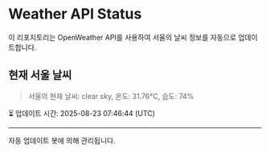 
# Weather API Status

이 리포지토리는 OpenWeather API를 사용하여 서울의 날씨 정보를 자동으로 업데이트합니다.

## 현재 서울 날씨
> 서울의 현재 날씨: clear sky, 온도: 31.76°C, 습도: 74%

⏳ 업데이트 시간: 2025-08-23 07:46:44 (UTC)

---
자동 업데이트 봇에 의해 관리됩니다.
